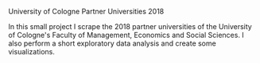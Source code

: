 University of Cologne Partner Universities 2018

In this small project I scrape the 2018 partner universities of the University of Cologne's Faculty of Management, Economics and Social Sciences. I also perform a short exploratory data analysis and create some visualizations.
